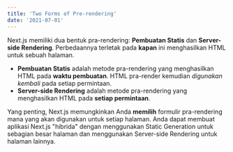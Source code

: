 ```yaml
---
title: 'Two Forms of Pre-rendering'
date: '2021-07-01'
---
```


Next.js memiliki dua bentuk pra-rendering: **Pembuatan Statis** dan **Server-side Rendering**. Perbedaannya terletak pada **kapan** ini menghasilkan HTML untuk sebuah halaman.

- **Pembuatan Statis** adalah metode pra-rendering yang menghasilkan HTML pada **waktu pembuatan**. HTML pra-render kemudian _digunakan kembali_ pada setiap permintaan.
- **Server-side Rendering** adalah metode pra-rendering yang menghasilkan HTML pada **setiap permintaan**.

Yang penting, Next.js memungkinkan Anda **memilih** formulir pra-rendering mana yang akan digunakan untuk setiap halaman. Anda dapat membuat aplikasi Next.js "hibrida" dengan menggunakan Static Generation untuk sebagian besar halaman dan menggunakan Server-side Rendering untuk halaman lainnya.